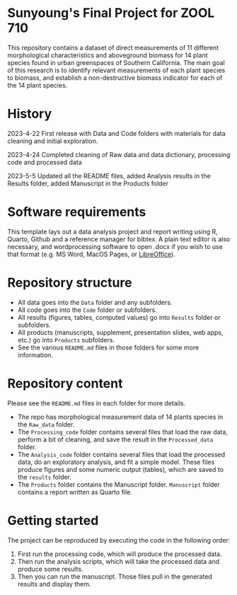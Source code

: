 # Sunyoung's Final Project for ZOOL 710

This repository contains a dataset of direct measurements of 11 different morphological characteristics and aboveground biomass for 14 plant species found in urban greenspaces of Southern California. The main goal of this research is to identify relevant measurements of each plant species to biomass, and establish a non-destructive biomass indicator for each of the 14 plant species. 

# History

2023-4-22 First release with Data and Code folders with materials for data cleaning and initial exploration.

2023-4-24 Completed cleaning of Raw data and data dictionary, processing code and processed data

2023-5-5 Updated all the README files, added Analysis results in the Results folder, added Manuscript in the Products folder



# Software requirements

This template lays out a data analysis project and report writing using R, Quarto, Github and a reference manager for bibtex. A plain text editor is also necessary, and wordprocessing software to open .docx if you wish to use that format (e.g. MS Word, MacOS Pages, or [LibreOffice](https://www.libreoffice.org/)). 

# Repository structure

* All data goes into the `Data` folder and any subfolders.
* All code goes into the `Code` folder or subfolders.
* All results (figures, tables, computed values) go into `Results` folder or subfolders.
* All products (manuscripts, supplement, presentation slides, web apps, etc.) go into `Products` subfolders.
* See the various `README.md` files in those folders for some more information.


# Repository content


Please see the `README.md` files in each folder for more details.

* The repo has morphological measurement data of 14 plants species in the `Raw_data` folder. 
* The `Processing_code` folder contains several files that load the raw data, perform a bit of cleaning, and save the result in the `Processed_data` folder. 
* The `Analysis_code` folder contains several files that load the processed data, do an exploratory analysis, and fit a simple model. These files produce figures and some numeric output (tables), which are saved to the `results` folder.
* The `Products` folder contains the Manuscript folder. `Manuscript` folder contains a report written as Quarto file.


# Getting started

The project can be reproduced by executing the code in the following order:

1.  First run the processing code, which will produce the processed data. 
2.  Then run the analysis scripts, which will take the processed data and produce some results. 
3.  Then you can run the manuscript. Those files pull in the generated results and display them. 

